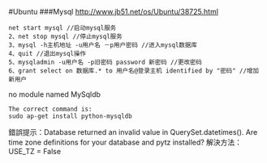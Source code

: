 #Ubuntu
###Mysql
http://www.jb51.net/os/Ubuntu/38725.html

    net start mysql //启动mysql服务
    2、net stop mysql //停止mysql服务　
    3、mysql -h主机地址 -u用户名 －p用户密码 //进入mysql数据库
    4、quit //退出mysql操作
    5、mysqladmin -u用户名 -p旧密码 password 新密码 //更改密码
    6、grant select on 数据库.* to 用户名@登录主机 identified by "密码" //增加新用户 
    
no module named MySqldb

    The correct command is:
    sudo ap-get install python-mysqldb
    
錯誤提示：Database returned an invalid value in QuerySet.datetimes(). Are time zone definitions for your database and pytz installed?
    解決方法：USE_TZ = False
